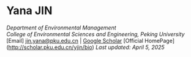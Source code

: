 # Yana JIN  
*Department of Environmental Management*  
*College of Environmental Sciences and Engineering, Peking University*  
[Email] jin.yana@pku.edu.cn | [Google Scholar](bit.ly/32Oh18g)
[Official HomePage] (http://scholar.pku.edu.cn/yjin/bio)
*Last updated: April 5, 2025*